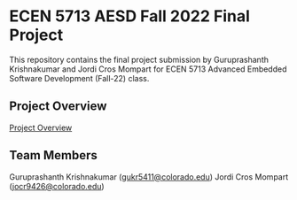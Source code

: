 # ECEN 5713 AESD Fall 2022 Final Project
This repository contains the final project submission by Guruprashanth Krishnakumar and Jordi Cros Mompart for ECEN 5713 Advanced Embedded Software Development (Fall-22) class.

## Project Overview
[Project Overview](https://github.com/cu-ecen-aeld/final-project-jordicrosmompart/wiki/Project-Overview)

## Team Members
Guruprashanth Krishnakumar (gukr5411@colorado.edu)
Jordi Cros Mompart  (jocr9426@colorado.edu)